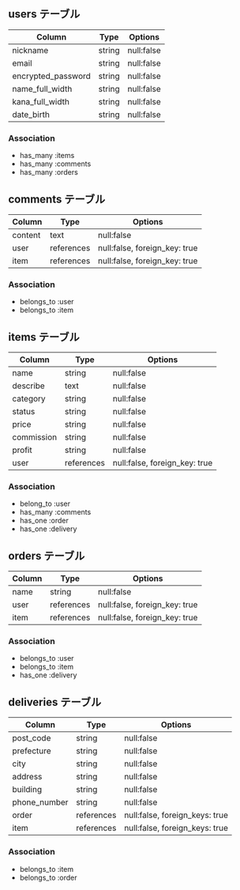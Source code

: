 ## users テーブル

| Column | Type | Options |
| ------------------ | ------ | ---------- |
| nickname           | string | null:false |
| email              | string | null:false |
| encrypted_password | string | null:false |
| name_full_width    | string | null:false |
| kana_full_width    | string | null:false |
| date_birth         | string | null:false |

### Association
- has_many :items
- has_many :comments
- has_many :orders



## comments テーブル

| Column   | Type       | Options                       |
| -------- | ---------- | ----------------------------- |
| content  | text       | null:false                    |
| user     | references | null:false, foreign_key: true |
| item     | references | null:false, foreign_key: true |

### Association
- belongs_to :user
- belongs_to :item



## items テーブル

| Column          | Type | Options |
| --------------- | ---------- | ----------------------------- |
| name            | string     | null:false                    |
| describe        | text       | null:false                    |
| category        | string     | null:false                    |
| status          | string     | null:false                    |
| price           | string     | null:false                    |
| commission      | string     | null:false                    |
| profit          | string     | null:false                    |
| user            | references | null:false, foreign_key: true |

### Association
- belong_to :user
- has_many  :comments
- has_one   :order
- has_one   :delivery



## orders テーブル

| Column  | Type       | Options                       |
| ------- | ---------- | ----------------------------- |
| name    | string     | null:false                    |
| user    | references | null:false, foreign_key: true |
| item    | references | null:false, foreign_key: true |

### Association
- belongs_to :user
- belongs_to :item
- has_one    :delivery



## deliveries テーブル

| Column         | Type       | Options                        |
| -------------- | ---------- | ------------------------------ |
| post_code      | string     | null:false                     |
| prefecture     | string     | null:false                     |
| city           | string     | null:false                     |
| address        | string     | null:false                     |
| building       | string     | null:false                     |
| phone_number    | string     | null:false                     |
| order          | references | null:false, foreign_keys: true |
| item           | references | null:false, foreign_keys: true |

### Association
- belongs_to :item
- belongs_to :order
